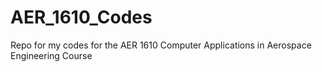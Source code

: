# AER_1610_Codes
Repo for my codes for the AER 1610 Computer Applications in Aerospace Engineering Course
